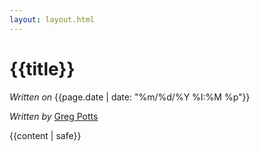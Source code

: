 ```yaml
---
layout: layout.html
---
```


# {{title}}

_Written on_ {{page.date | date: "%m/%d/%Y %I:%M %p"}}

_Written by_ [Greg Potts](mailto:pottsga@gmail.com)

<article class="mt-5">
  {{content | safe}}
</article>

